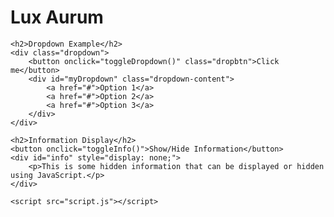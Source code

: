 <!DOCTYPE html>
<html>
<head>
    <title>Lux Aurum</title>
    <link rel="stylesheet" type="text/css" href="style.css">
</head>
<body>
    <h1>Lux Aurum</h1>
    
    <h2>Dropdown Example</h2>
    <div class="dropdown">
        <button onclick="toggleDropdown()" class="dropbtn">Click me</button>
        <div id="myDropdown" class="dropdown-content">
            <a href="#">Option 1</a>
            <a href="#">Option 2</a>
            <a href="#">Option 3</a>
        </div>
    </div>
    
    <h2>Information Display</h2>
    <button onclick="toggleInfo()">Show/Hide Information</button>
    <div id="info" style="display: none;">
        <p>This is some hidden information that can be displayed or hidden using JavaScript.</p>
    </div>
    
    <script src="script.js"></script>
</body>
</html>
